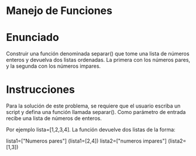 # Manejo de Funciones
# Enunciado
Construir una función denominada separar() que tome una lista de números enteros y devuelva dos listas ordenadas. La primera con los números pares, y la segunda con los números impares.

# Instrucciones
Para la solución de este problema, se requiere que el usuario escriba un script y defina una función llamada separar(). Como parámetro de entrada recibe una lista de números de enteros.

Por ejemplo lista=[1,2,3,4]. La función devuelve dos listas de la forma:

lista1=["Numeros pares"] (lista1=[2,4])
lista2=["numeros impares"] (lista2=[1,3])